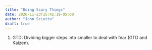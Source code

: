 ```yaml
---
title: "Doing Scary Things"
date: 2020-11-23T15:41:19-05:00
author: "John Sciutto"
draft: true
---
```


1. GTD: Dividing bigger steps into smaller to deal with fear (GTD and Kaizen).
